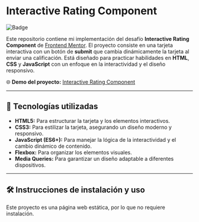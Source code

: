 # Interactive Rating Component

![Badge](https://img.shields.io/badge/Estado-Completado-brightgreen)

Este repositorio contiene mi implementación del desafío **Interactive Rating Component** de [Frontend Mentor](https://www.frontendmentor.io/challenges/interactive-rating-component-koxpeBUmI). El proyecto consiste en una tarjeta interactiva con un botón de **submit** que cambia dinámicamente la tarjeta al enviar una calificación. Está diseñado para practicar habilidades en **HTML**, **CSS** y **JavaScript** con un enfoque en la interactividad y el diseño responsivo.

🌐 **Demo del proyecto:** [Interactive Rating Component](https://omargarcia21.github.io/interactive-rating.github.io/)

---

## 🚀 Tecnologías utilizadas
- **HTML5:** Para estructurar la tarjeta y los elementos interactivos.
- **CSS3:** Para estilizar la tarjeta, asegurando un diseño moderno y responsivo.
- **JavaScript (ES6+):** Para manejar la lógica de la interactividad y el cambio dinámico de contenido.
- **Flexbox:** Para organizar los elementos visuales.
- **Media Queries:** Para garantizar un diseño adaptable a diferentes dispositivos.

---

## 🛠️ Instrucciones de instalación y uso
Este proyecto es una página web estática, por lo que no requiere instalación.
